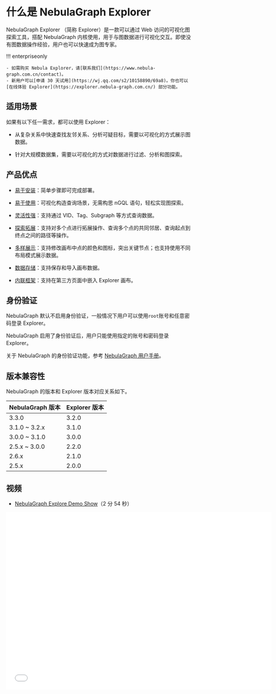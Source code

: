# 什么是 NebulaGraph Explorer

NebulaGraph Explorer （简称 Explorer）是一款可以通过 Web 访问的可视化图探索工具，搭配 NebulaGraph 内核使用，用于与图数据进行可视化交互。即使没有图数据操作经验，用户也可以快速成为图专家。

!!! enterpriseonly

    - 如需购买 Nebula Explorer，请[联系我们](https://www.nebula-graph.com.cn/contact)。
    - 新用户可以[申请 30 天试用](https://wj.qq.com/s2/10158890/69a8)。你也可以[在线体验 Explorer](https://explorer.nebula-graph.com.cn/) 部分功能。

## 适用场景

如果有以下任一需求，都可以使用 Explorer：

- 从复杂关系中快速查找友邻关系、分析可疑目标，需要以可视化的方式展示图数据。

- 针对大规模数据集，需要以可视化的方式对数据进行过滤、分析和图探索。

## 产品优点

- [易于安装](../deploy-connect/ex-ug-deploy.md)：简单步骤即可完成部署。

- [易于使用](../12.query-visually.md)：可视化构造查询场景，无需构思 nGQL 语句，轻松实现图探索。

- [灵活性强](../graph-explorer/ex-ug-query-exploration.md)：支持通过 VID、Tag、Subgraph 等方式查询数据。

- [探索拓展](../graph-explorer/ex-ug-graph-exploration.md)：支持对多个点进行拓展操作、查询多个点的共同邻居、查询起点到终点之间的路径等操作。

- [多样展示](../canvas-operations/canvas-overview.md)：支持修改画布中点的颜色和图标，突出关键节点；也支持使用不同布局模式展示数据。

- [数据存储](../canvas-operations/canvas-snapshot.md)：支持保存和导入画布数据。

- [内联框架](../iframe.md)：支持在第三方页面中嵌入 Explorer 画布。

<!-- - 便于筛选：支持基于自定义条件灵活筛选需要展示的数据。-->

## 身份验证

NebulaGraph 默认不启用身份验证，一般情况下用户可以使用`root`账号和任意密码登录 Explorer。

NebulaGraph 启用了身份验证后，用户只能使用指定的账号和密码登录 Explorer。

关于 NebulaGraph 的身份验证功能，参考 [NebulaGraph 用户手册](../../7.data-security/1.authentication/1.authentication.md "点击前往 NebulaGraph 官网")。

## 版本兼容性

NebulaGraph 的版本和 Explorer 版本对应关系如下。

| NebulaGraph 版本 | Explorer 版本 |
| --- | --- |
| 3.3.0 | 3.2.0|
| 3.1.0 ~ 3.2.x| 3.1.0|
| 3.0.0 ~ 3.1.0 | 3.0.0  |
| 2.5.x ~ 3.0.0| 2.2.0|
| 2.6.x | 2.1.0 |
| 2.5.x | 2.0.0 |


## 视频

* [NebulaGraph Explore Demo Show](https://www.bilibili.com/video/BV1VL4y1V7C2/)（2 分 54 秒）
<iframe src="//player.bilibili.com/player.html?aid=853353222&bvid=BV1VL4y1V7C2&cid=581214591&page=1&high_quality=1" scrolling="no" border="0" frameborder="no" framespacing="0" allowfullscreen="true" width="720px" height="480px"> </iframe>

